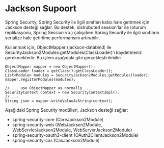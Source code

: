 # Jackson Supoort

Spring Security, Spring Security ile ilgili sınıfları kalıcı hale getirmek için Jackson desteği sağlar. Bu destek,
distrubuted session'lar ile (oturum replikasyonu, Spring Session vb.) çalışırken Spring Security ile ilgili sınıfların
serialize hale getirilme performansını artırabilir.

Kullanmak için, ObjectMapper (jackson-databind) ile SecurityJackson2Modules.getModules(ClassLoader)'ı kaydetmeniz
gerekmektedir. Bu işlem aşağıdaki gibi gerçekleştirilebilir:

```
ObjectMapper mapper = new ObjectMapper();
ClassLoader loader = getClass().getClassLoader();
List<Module> modules = SecurityJackson2Modules.getModules(loader);
mapper.registerModules(modules);

// ... use ObjectMapper as normally ...
SecurityContext context = new SecurityContextImpl();
// ...
String json = mapper.writeValueAsString(context);
```

Aşağıdaki Spring Security modülleri, Jackson desteği sağlar:

- spring-security-core (CoreJackson2Module)
- spring-security-web (WebJackson2Module, WebServletJackson2Module, WebServerJackson2Module)
- spring-security-oauth2-client (OAuth2ClientJackson2Module)
- spring-security-cas (CasJackson2Module)